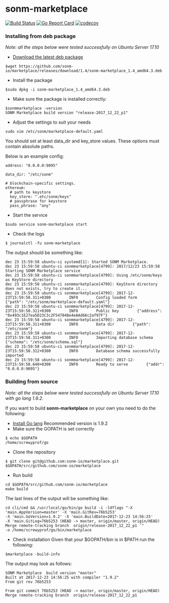 # sonm-marketplace
[![Build Status](https://travis-ci.org/sonm-io/marketplace.svg?branch=master)](https://travis-ci.org/sonm-io/marketplace)
[![Go Report Card](https://goreportcard.com/badge/github.com/sonm-io/marketplace)](https://goreportcard.com/report/github.com/sonm-io/marketplace)
[![codecov](https://codecov.io/gh/sonm-io/marketplace/branch/master/graph/badge.svg)](https://codecov.io/gh/sonm-io/marketplace)

### Installing from deb package
*Note: all the steps below were tested successfully on
Ubuntu Server 17.10*
+ [Download the latest deb package](https://github.com/sonm-io/marketplace/releases)
```
$wget https://github.com/sonm-io/marketplace/releases/download/1.4/sonm-marketplace_1.4_amd64.3.deb
```
+ Install the package
```
$sudo dpkg -i sonm-marketplace_1.4_amd64.3.deb
```
+ Make sure the package is installed correctly:
```
$sonmmarketplace -version
SONM Marketplace build version "release-2017_12_22_p1"
```
+ Adjust the settings to suit your needs
```
sudo vim /etc/sonm/marketplace-default.yaml
```

You should set at least data_dir and key_store values.
These options must contain absolute paths.

Below is an example config:

```
address: "0.0.0.0:9095"

data_dir: "/etc/sonm"

# blockchain-specific settings.
ethereum:
  # path to keystore
  key_store: ".etc/sonm/keys"
  # passphrase for keystore
  pass_phrase: "any"
```

+ Start the service
```
$sudo service sonm-marketplace start
```

+ Check the logs
```
$ journalctl -fu sonm-marketplace
```

The output should be something like:
```
dec 23 15:59:58 ubuntu-ci systemd[1]: Started SONM Marketplace.
dec 23 15:59:58 ubuntu-ci sonmmarketplace[4799]: 2017/12/23 15:59:58 Starting SONM Marketplace service
dec 23 15:59:58 ubuntu-ci sonmmarketplace[4799]: Using /etc/sonm/keys as KeyStore directory
dec 23 15:59:58 ubuntu-ci sonmmarketplace[4799]: KeyStore directory does not exists, try to create it...
dec 23 15:59:58 ubuntu-ci sonmmarketplace[4799]: 2017-12-23T15:59:58.311+0300        INFO        Config loaded form        {"path": "/etc/sonm/marketplace-default.yaml"}
dec 23 15:59:58 ubuntu-ci sonmmarketplace[4799]: 2017-12-23T15:59:58.311+0300        INFO        Public key        {"address": "0x493c1E27ea5D23C3c2F547048e4eAAd66c2af97F"}
dec 23 15:59:58 ubuntu-ci sonmmarketplace[4799]: 2017-12-23T15:59:58.311+0300        INFO        Data dir        {"path": "/etc/sonm"}
dec 23 15:59:58 ubuntu-ci sonmmarketplace[4799]: 2017-12-23T15:59:58.311+0300        INFO        Importing database schema        {"schema": "/etc/sonm/schema.sql"}
dec 23 15:59:58 ubuntu-ci sonmmarketplace[4799]: 2017-12-23T15:59:58.312+0300        INFO        Database schema successfully imported
dec 23 15:59:58 ubuntu-ci sonmmarketplace[4799]: 2017-12-23T15:59:58.640+0300        INFO        Ready to serve        {"addr": "0.0.0.0:9095"}
```


### Building from source

*Note: all the steps below were tested successfully on
Ubuntu Server 17.10 with go lang 1.9.2.*

If you want to build **sonm-marketplace** on your own you need to do the following:
+ [Install Go lang](https://golang.org/doc/install)
Recommended version is 1.9.2
+ Make sure the GOPATH is set correctly
```
$ echo $GOPATH
/home/screwyprof/go
```
+ Clone the repository
```
$ git clone git@github.com:sonm-io/marketplace.git $GOPATH/src/github.com/sonm-io/marketplace
```

+ Run build
```
cd $GOPATH/src/github.com/sonm-io/marketplace
make build
```

The last lines of the output will be something like:
```
cd cli/cmd && /usr/local/go/bin/go build -i -ldflags "-X 'main.AppVersion=master' -X 'main.GitRev=76b5253'
-X 'main.GoVersion=1.9.2' -X 'main.BuildDate=2017-12-23 14:56:25'
-X 'main.GitLog=76b5253 (HEAD -> master, origin/master, origin/HEAD) Merge remote-tracking branch  origin/release-2017_12_22_p1 '"
-o /home/screwyprof/go/bin/marketplace
```

+ Check installation
Given that your $GOPATH/bin is in $PATH run the following:
```
$marketplace -build-info
```

The output may look as follows:
```
SONM Marketplace  build version "master"
Built at 2017-12-23 14:56:25 with compiler "1.9.2"
From git rev 76b5253

From git commit 76b5253 (HEAD -> master, origin/master, origin/HEAD) Merge remote-tracking branch  origin/release-2017_12_22_p1
```
